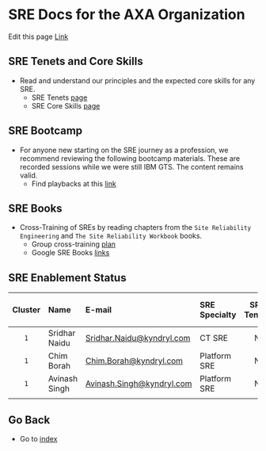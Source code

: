 # SRE Docs for the AXA Organization
Edit this page [Link](https://github.kyndryl.net/kyndryl-SRE/AXA-sre-program/edit/main/docs/enablement/AXA-sre-enablement.md)

## SRE Tenets and Core Skills

* Read and understand our principles and the expected core skills for any SRE.
  * SRE Tenets [page](https://w3.ibm.com/ocean/w3publisher/sre-kyndryl/tenets-of-sre)
  * SRE Core Skills [page](https://w3.ibm.com/ocean/w3publisher/sre-kyndryl/sre-certification/sre-skills-conformance-guide)

## SRE Bootcamp

* For anyone new starting on the SRE journey as a profession, we recommend reviewing the following bootcamp materials. These are recorded sessions while we were still IBM GTS. The content remains valid.
  * Find playbacks at this [link](https://ec-kyndryl.yourlearning.ibm.com/kyndryl/playback/10006662)

## SRE Books

* Cross-Training of SREs by reading chapters from the `Site Reliability Engineering` and `The Site Reliability Workbook` books.
  * Group cross-training [plan](./AXA-sre-books-plan.md)
  * Google SRE Books [links](https://pages.github.kyndryl.net/kyndryl-SRE/doc-program-documentation/sre-books-reading-plan/)

## SRE Enablement Status

| **Cluster** | **Name** | **E-mail** | **SRE Specialty** | **SRE Tenets** | **SRE Core Skills** | **SRE Bootcamp** | **SRE Books** |
|:------------:|:-----------------------|:-----------------------|:-----------------------|:------------:|:------------:|:------------:|:------------:|
| `1` | Sridhar Naidu | [Sridhar.Naidu@kyndryl.com](mailto:Sridhar.Naidu@kyndryl.com) | CT SRE | N | N | N | N |
| `1` | Chim Borah | [Chim.Borah@kyndryl.com](mailto:Chim.Borah@kyndryl.com) | Platform SRE | N | N | N | N |
| `1` | Avinash Singh| [Avinash.Singh@kyndryl.com](mailto:Avinash.Singh@kyndryl.com) | Platform SRE | N | N | N | N |
|  |  |  |  |  |  |  |  |

## Go Back

* Go to [index](../index.md)
